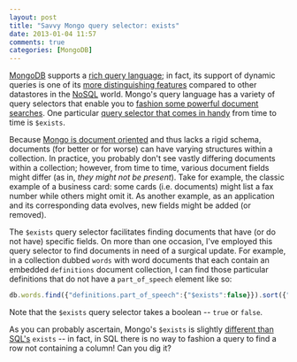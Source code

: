 ```yaml
---
layout: post
title: "Savvy Mongo query selector: exists"
date: 2013-01-04 11:57
comments: true
categories: [MongoDB]
---
```


[MongoDB](http://www.mongodb.org/) supports a [rich query language](http://docs.mongodb.org/manual/applications/read/); in fact, its support of dynamic queries is one of its [more distinguishing features](http://public.dhe.ibm.com/software/dw/demos/jmongodbdocs/index.html) compared to other datastores in the [NoSQL](http://www.infoworld.com/d/data-management/flexing-nosql-mongodb-in-review-185922) world. Mongo's query language has a variety of query selectors that enable you to [fashion some powerful document searches](http://www.ibm.com/developerworks/training/kp/j-kp-mongo/). One particular [query selector that comes in handy](http://docs.mongodb.org/manual/reference/operators/#element) from time to time is `$exists`. 

Because [Mongo is document oriented](http://www.ibm.com/developerworks/java/library/j-javadev2-12/) and thus lacks a rigid schema, documents (for better or for worse) can have varying structures within a collection. In practice, you probably don't see vastly differing documents within a collection; however, from time to time, various document fields might differ (as in, _they might not be present_). Take for example, the classic example of a business card: some cards (i.e. documents) might list a fax number while others might omit it. As another example, as an application and its corresponding data evolves, new fields might be added (or removed). 

The `$exists` query selector facilitates finding documents that have (or do not have) specific fields. On more than one occasion, I've employed this query selector to find documents in need of a surgical update. For example, in a collection dubbed `words` with word documents that each contain an embedded `definitions` document collection, I can find those particular definitions that do not have a `part_of_speech` element like so:

``` javascript $exists query selector in action
db.words.find({"definitions.part_of_speech":{"$exists":false}}).sort({"spelling":1}).limit(100)
```

Note that the `$exists` query selector takes a boolean -- `true` or `false`. 

As you can probably ascertain, Mongo's `$exists` is slightly [different than SQL's](http://www.techonthenet.com/sql/exists.php) `exists` -- in fact, in SQL there is no way to fashion a query to find a row not containing a column! Can you dig it? 
